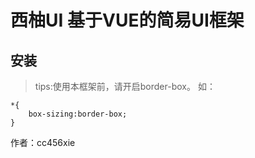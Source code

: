 # 西柚UI 基于VUE的简易UI框架

## 安装

> tips:使用本框架前，请开启border-box。 如：

```
*{
	box-sizing:border-box;
}

```

作者：cc456xie